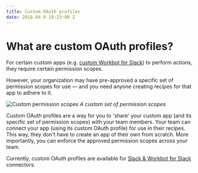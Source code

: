 ```yaml
---
title: Custom OAuth profiles
date: 2018-04-9 10:23:00 Z
---
```


# What are custom OAuth profiles?
For certain custom apps (e.g. [custom Workbot for Slack](workbot/workbot-custom-bots.md)) to perform actions, they require certain permission scopes.

However, your organization may have pre-approved a specific set of permission scopes for use — and you need anyone creating recipes for that app to adhere to it.

![Custom permission scopes](~@img/connectors/slack/custom-permission-scopes.png)
*A custom set of permission scopes*

Custom OAuth profiles are a way for you to 'share' your custom app (and its specific set of permission scopes) with your team members. Your team can connect your app (using its custom OAuth profile) for use in their recipes. This way, they don't have to create an app of their own from scratch. More importantly, you can enforce the approved permission scopes across your team.

Currently, custom OAuth profiles are available for [Slack & Workbot for Slack](/custom-oauth-profiles/slack-workbot-for-slack.md) connectors.
